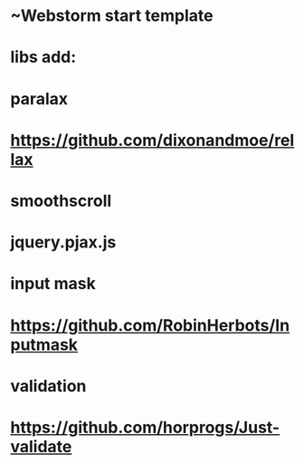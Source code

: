 # ~Webstorm start template

# libs add:
# paralax
# https://github.com/dixonandmoe/rellax
# smoothscroll
# jquery.pjax.js
# input mask
# https://github.com/RobinHerbots/Inputmask
# validation 
# https://github.com/horprogs/Just-validate
